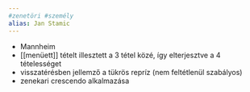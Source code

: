 ```yaml
---
#zenetöri #személy
alias: Jan Stamic
---
```


- Mannheim
- [[menüett]] tételt illesztett a 3 tétel közé, így elterjesztve a 4 tételességet
- visszatérésben jellemző a tükrös repríz (nem feltétlenül szabályos)
- zenekari crescendo alkalmazása